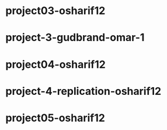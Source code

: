 # project03-osharif12
# project-3-gudbrand-omar-1
# project04-osharif12
# project-4-replication-osharif12
# project05-osharif12
